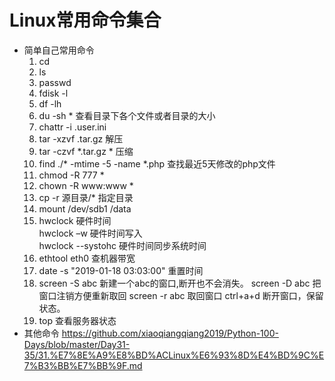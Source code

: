 # Linux常用命令集合
* 简单自己常用命令
    1. cd
    2. ls
    3. passwd
    4. fdisk -l
    5. df -lh
    6. du -sh * 查看目录下各个文件或者目录的大小
    7. chattr -i .user.ini
    8. tar -xzvf .tar.gz  解压
    9. tar -czvf *.tar.gz * 压缩
    10. find ./* -mtime -5 -name *.php 查找最近5天修改的php文件
    11. chmod -R 777 * 
    12. chown -R www:www *
    13. cp  -r 源目录/* 指定目录
    14. mount  /dev/sdb1 /data
    15. hwclock         硬件时间  
        hwclock –w     硬件时间写入  
        hwclock --systohc  硬件时间同步系统时间
    16. ethtool eth0  查机器带宽
    17. date -s "2019-01-18 03:03:00"  重置时间
    18. screen -S abc  新建一个abc的窗口,断开也不会消失。
        screen -D abc  把窗口注销方便重新取回
        screen -r abc  取回窗口
        ctrl+a+d 断开窗口，保留状态。
    19. top 查看服务器状态
* 其他命令
https://github.com/xiaoqiangqiang2019/Python-100-Days/blob/master/Day31-35/31.%E7%8E%A9%E8%BD%ACLinux%E6%93%8D%E4%BD%9C%E7%B3%BB%E7%BB%9F.md    
    